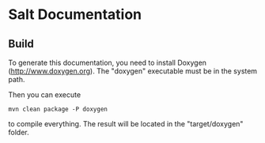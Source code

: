 Salt Documentation
===================

Build
-----

To generate this documentation, you need to install Doxygen (http://www.doxygen.org).
The "doxygen" executable must be in the system path.

Then you can execute
```
mvn clean package -P doxygen
```
to compile everything. The result will be located in the "target/doxygen" folder.

